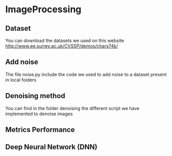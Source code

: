# ImageProcessing

## Dataset
You can download the datasets we used on this website
http://www.ee.surrey.ac.uk/CVSSP/demos/chars74k/

## Add noise
The file noise.py include the code we used to add noise to a dataset present in local folders

## Denoising method 
You can find in the folder denoising the different script we have implemented to denoise images

## Metrics Performance

## Deep Neural Network (DNN)


